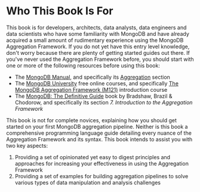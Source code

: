 # Who This Book Is For

This book is for developers, architects, data analysts, data engineers and data scientists who have some familiarity with MongoDB and have already acquired a small amount of rudimentary experience using the MongoDB Aggregation Framework. If you do not yet have this entry level knowledge, don't worry because there are plenty of getting started guides out there. If you've never used the Aggregation Framework before, you should start with one or more of the following resources before using this book:

 * The [MongoDB Manual](https://docs.mongodb.com/manual/), and specifically its [Aggregation](https://docs.mongodb.com/manual/aggregation/) section
 * The [MongoDB University](https://university.mongodb.com/) free online courses, and specifically [The MongoDB Aggregation Framework (M121)](https://university.mongodb.com/courses/M121/about) introduction course
 * The [MongoDB: The Definitive Guide](https://www.oreilly.com/library/view/mongodb-the-definitive/9781491954454/) book by Bradshaw, Brazil & Chodorow, and specifically its section _7. Introduction to the Aggregation Framework_

This book is not for complete novices, explaining how you should get started on your first MongoDB aggregation pipeline. Neither is this book a comprehensive programming language guide detailing every nuance of the Aggregation Framework and its syntax. This book intends to assist you with two key aspects:

 1. Providing a set of opinionated yet easy to digest principles and approaches for increasing your effectiveness in using the Aggregation Framework
 2. Providing a set of examples for building aggregation pipelines to solve various types of data manipulation and analysis challenges

